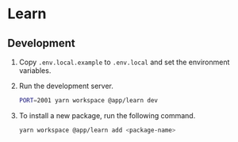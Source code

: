 # Learn

## Development

1. Copy `.env.local.example` to `.env.local` and set the environment variables.
2. Run the development server.

    ```sh
    PORT=2001 yarn workspace @app/learn dev
    ```

3. To install a new package, run the following command.

    ```sh
    yarn workspace @app/learn add <package-name>
    ```